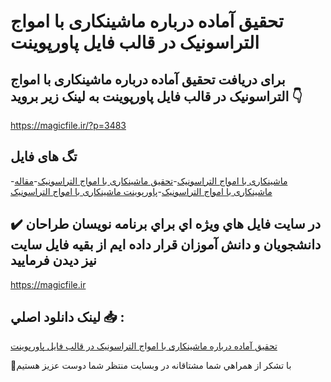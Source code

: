 # تحقیق آماده درباره ماشینکاری با امواج التراسونیک در قالب فایل پاورپوینت

## برای دریافت تحقیق آماده درباره ماشینکاری با امواج التراسونیک در قالب فایل پاورپوینت به لینک زیر بروید 👇

https://magicfile.ir/?p=3483

## تگ های فایل

-[ماشینکاری با امواج التراسونیک](https://magicfile.ir/product/%d8%aa%d8%ad%d9%82%db%8c%d9%82-%d9%85%d8%a7%d8%b4%db%8c%d9%86%da%a9%d8%a7%d8%b1%db%8c-%d8%a8%d8%a7-%d8%a7%d9%85%d9%88%d8%a7%d8%ac-%d8%a7%d9%84%d8%aa%d8%b1%d8%a7%d8%b3%d9%88%d9%86%db%8c%da%a9-%d8%af%d8%b1-%d9%81%d8%a7%db%8c%d9%84-%d9%be%d8%a7%d9%88%d8%b1%d9%be%d9%88%db%8c%d9%86%d8%aa/)-[تحقیق ماشینکاری با امواج التراسونیک](https://magicfile.ir/product/%d8%aa%d8%ad%d9%82%db%8c%d9%82-%d9%85%d8%a7%d8%b4%db%8c%d9%86%da%a9%d8%a7%d8%b1%db%8c-%d8%a8%d8%a7-%d8%a7%d9%85%d9%88%d8%a7%d8%ac-%d8%a7%d9%84%d8%aa%d8%b1%d8%a7%d8%b3%d9%88%d9%86%db%8c%da%a9-%d8%af%d8%b1-%d9%81%d8%a7%db%8c%d9%84-%d9%be%d8%a7%d9%88%d8%b1%d9%be%d9%88%db%8c%d9%86%d8%aa/)-[مقاله ماشینکاری با امواج التراسونیک](https://magicfile.ir/product/%d8%aa%d8%ad%d9%82%db%8c%d9%82-%d9%85%d8%a7%d8%b4%db%8c%d9%86%da%a9%d8%a7%d8%b1%db%8c-%d8%a8%d8%a7-%d8%a7%d9%85%d9%88%d8%a7%d8%ac-%d8%a7%d9%84%d8%aa%d8%b1%d8%a7%d8%b3%d9%88%d9%86%db%8c%da%a9-%d8%af%d8%b1-%d9%81%d8%a7%db%8c%d9%84-%d9%be%d8%a7%d9%88%d8%b1%d9%be%d9%88%db%8c%d9%86%d8%aa/)-[پاورپوینت ماشینکاری با امواج التراسونیک](https://magicfile.ir/product/%d8%aa%d8%ad%d9%82%db%8c%d9%82-%d9%85%d8%a7%d8%b4%db%8c%d9%86%da%a9%d8%a7%d8%b1%db%8c-%d8%a8%d8%a7-%d8%a7%d9%85%d9%88%d8%a7%d8%ac-%d8%a7%d9%84%d8%aa%d8%b1%d8%a7%d8%b3%d9%88%d9%86%db%8c%da%a9-%d8%af%d8%b1-%d9%81%d8%a7%db%8c%d9%84-%d9%be%d8%a7%d9%88%d8%b1%d9%be%d9%88%db%8c%d9%86%d8%aa/)

## ✔️ در سايت فايل هاي ويژه اي براي برنامه نويسان طراحان دانشجويان و دانش آموزان قرار داده ايم از بقيه فايل سايت نيز ديدن فرماييد

https://magicfile.ir


## لينک دانلود اصلي 📥 :

[تحقیق آماده درباره ماشینکاری با امواج التراسونیک در قالب فایل پاورپوینت](https://magicfile.ir/product/%d8%aa%d8%ad%d9%82%db%8c%d9%82-%d9%85%d8%a7%d8%b4%db%8c%d9%86%da%a9%d8%a7%d8%b1%db%8c-%d8%a8%d8%a7-%d8%a7%d9%85%d9%88%d8%a7%d8%ac-%d8%a7%d9%84%d8%aa%d8%b1%d8%a7%d8%b3%d9%88%d9%86%db%8c%da%a9-%d8%af%d8%b1-%d9%81%d8%a7%db%8c%d9%84-%d9%be%d8%a7%d9%88%d8%b1%d9%be%d9%88%db%8c%d9%86%d8%aa/) 


🙏با تشکر از همراهي شما مشتاقانه در وبسایت منتظر شما دوست عزیز هستیم


